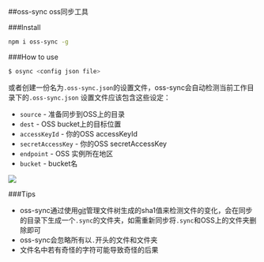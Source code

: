 ##oss-sync
oss同步工具

###Install
```bash
npm i oss-sync -g
```

###How to use
```bash
$ osync <config json file>
```
或者创建一份名为`.oss-sync.json`的设置文件，oss-sync会自动检测当前工作目录下的`.oss-sync.json`
设置文件应该包含这些设定：
* `source` - 准备同步到OSS上的目录
* `dest` - OSS bucket上的目标位置
* `accessKeyId` - 你的OSS accessKeyId
* `secretAccessKey` - 你的OSS secretAccessKey
* `endpoint` -  OSS 实例所在地区
* `bucket` - bucket名

![](http://i3.tietuku.com/5b5382997207e435.png)

###Tips
* oss-sync通过使用[git](http://git-scm.com/)管理文件树生成的sha1值来检测文件的变化，会在同步的目录下生成一个`.sync`的文件夹，如需重新同步将`.sync`和OSS上的文件夹删除即可
* oss-sync会忽略所有以`.`开头的文件和文件夹
* 文件名中若有奇怪的字符可能导致奇怪的后果